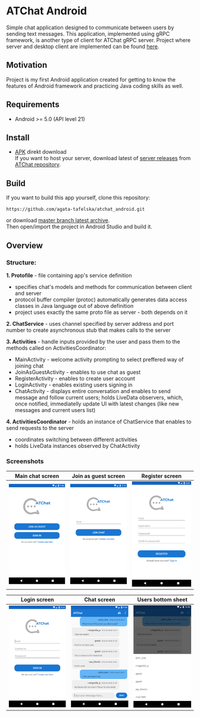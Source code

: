 # ATChat Android
Simple chat application designed to communicate between users by sending text messages. This application, implemented using gRPC framework, is another type of client for ATChat gRPC server. Project where server and desktop client are implemented can be found [here](https://github.com/agata-tafelska/chat-grpc).

## Motivation
Project is my first Android application created for getting to know the features of Android framework and practicing Java coding skills as well.

## Requirements
* Android >= 5.0 (API level 21)

## Install
* [APK](https://github.com/agata-tafelska/atchat_android/releases/download/1.0/chat-debug.apk) direkt download  
If you want to host your server, download latest of [server releases](https://github.com/agata-tafelska/chat-grpc/releases)
 from [ATChat repository](https://github.com/agata-tafelska/chat-grpc).

## Build
If you want to build this app yourself, clone this repository:
```
https://github.com/agata-tafelska/atchat_android.git
```
or download [master branch latest archive](https://github.com/agata-tafelska/atchat_android/archive/master.zip).  
Then open/import the project in Android Studio and build it.

## Overview  
### Structure:
**1. Protofile** - file containing app's service definition
* specifies chat's models and methods for communication between client and server
* protocol buffer compiler (protoc) automatically generates data access classes in Java language out of above definition
* project uses exactly the same proto file as server - both depends on it

**2. ChatService** - uses channel specified by server address and port number to create asynchronous stub that makes calls to the server

**3. Activities** - handle inputs provided by the user and pass them to the methods called on ActivitiesCoordinator:
* MainActivity - welcome activity prompting to select preffered way of joining chat
* JoinAsGuestActivity - enables to use chat as guest
* RegisterActivity - enables to create user account
* LoginActivity - enables existing users signing in
* ChatActivity - displays entire conversation and enables to send message and follow current users; holds LiveData observers, which, once notified, immediatelly update UI with latest changes (like new messages and current users list)
  
**4. ActivitiesCoordinator** - holds an instance of ChatService that enables to send requests to the server
* coordinates switching between different activities
* holds LiveData instances observed by ChatActivity

### Screenshots

| Main chat screen | Join as guest screen | Register screen |
| --- | --- | --- |
|![](screenshots/device-2020-04-04-main_screen.png)|![](screenshots/device-2020-04-04-join_as_guest_screen.png)|![](screenshots/device-2020-04-04-register_screen.png)|

| Login screen | Chat screen | Users bottom sheet |
| --- | --- | --- |
![](screenshots/device-2020-04-04-login_screen.png)|![](screenshots/device-2020-04-04-conversation.png)|![](screenshots/device-2020-04-04-users_list.png)|
